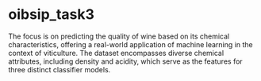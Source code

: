 # oibsip_task3
The focus is on predicting the quality of wine based on its chemical characteristics, offering a real-world application of machine learning in the context of viticulture. The dataset encompasses diverse chemical attributes, including density and acidity, which serve as the features for three distinct classifier models.
